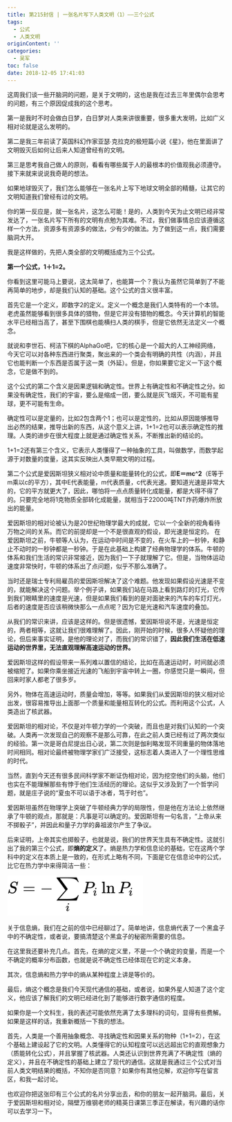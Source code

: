 ```yaml
---
title: 第215封信 | 一张名片写下人类文明（1）——三个公式
tags:
  - 公式
  - 人类文明
originContent: ''
categories:
  - 吴军
toc: false
date: 2018-12-05 17:41:03
---
```


这周我们谈一些开脑洞的问题，是关于文明的，这也是我在过去三年里偶尔会思考的问题，有三个原因促成我的这个思考。

第一是我时不时会做白日梦，白日梦对人类来讲很重要，很多重大发明，比如广义相对论就是这么发明的。

第二是我三年前读了英国科幻作家亚瑟∙克拉克的极短篇小说《星》，他在里面讲了文明毁灭后如何让后来人知道曾经有的文明。

第三是思考我自己做人的原则，看看有哪些属于人的最根本的价值观我必须遵守。接下来就来说说我奇葩的想法。

如果地球毁灭了，我们怎么能够在一张名片上写下地球文明全部的精髓，让其它的文明知道我们曾经有过的文明。

你的第一反应是，就一张名片，这怎么可能！是的，人类到今天为止文明已经非常发达了，一张名片写下所有的文明有点勉为其难。不过，我们做事情总应该遵循这样一个方法，资源多有资源多的做法，少有少的做法。为了做到这一点，我们需要脑洞大开。

我是这样做的，先把人类全部的文明概括成为三个公式。

**第一个公式，1＋1=2。**


你看到这里可能马上要说，这太简单了，也能算一个？我认为虽然它简单到了不能再简单的地步，却是我们认知的基础。这个公式的含义很丰富。

首先它是一个定义，即数字2的定义。定义一个概念是我们人类特有的一个本领。老虎虽然能够看到很多具体的猎物，但是它并没有猎物的概念。今天计算机的智能水平已经相当高了，甚至下围棋也能横扫人类的棋手，但是它依然无法定义一个概念。

就说和李世石、柯洁下棋的AlphaGo吧，它的核心是一个超大的人工神经网络，今天它可以对各种东西进行聚类，聚出来的一个类会有明确的共性（内涵），并且它也能判断一个东西是否属于这一类（外延）。但是，你如果要它定义一下这个概念，它是做不到的。

这个公式的第二个含义是因果逻辑和确定性。世界上有确定性和不确定性之分。如果没有确定性，我们的宇宙，要么是缩成一团，要么就是灰飞烟灭，不可能有星球，更不可能有生命。

确定性可以是定量的，比如2包含两个1；也可以是定性的，比如从原因能够推导出必然的结果，推导出新的东西，从这个意义上讲，1+1=2也可以表示确定性的推理。人类的进步在很大程度上就是通过确定性关系，不断推出新的结论的。

1+1=2还有第三个含义，它表示人类懂得了一种抽象的工具，叫做数学，而数学起源于对数量的度量，这其实反映出人类早期文明的过程。

第二个公式是爱因斯坦狭义相对论中质量和能量转化的公式，即**E＝mc^2**（E等于m乘以c的平方），其中E代表能量，m代表质量，c代表光速。要知道光速是非常大的，它的平方就更大了，因此，哪怕将一点点质量转化成能量，都是大得不得了的。只要完全地将1克物质全部转化成能量，就相当于22000吨TNT炸药爆炸所放出的能量。

爱因斯坦的相对论被认为是20世纪物理学最大的成就，它以一个全新的视角看待万物之间的关系。而它的前提却是一个不是很直观的假设，即光速是恒定的。
在爱因斯坦之前，牛顿等人认为，在运动中时间是不变的，在火车上的一秒钟，和静止不动时的一秒钟都是一秒钟。于是在此基础上构建了经典物理学的体系。牛顿的体系和我们生活的常识非常接近，因为我们一下子就理解了它。但是，当物体运动速度非常快时，牛顿的体系出了点问题，似乎不那么准确了。

当时还是瑞士专利局雇员的爱因斯坦解决了这个难题。他发现如果假设光速是不变的，就能解决这个问题。举个例子讲，如果我们站在马路上看到路灯的灯光，它传到我们眼睛里的速度是光速，但是如果我们看到的是对面驶来的汽车的车灯灯光，后者的速度是否应该稍微快那么一点点呢？因为它是光速和汽车速度的叠加。

从我们的常识来讲，应该是这样的。但是很遗憾，爱因斯坦说不是，光速是恒定的，两者相等，这就让我们很难理解了。因此，刚开始的时候，很多人怀疑他的理论，但后来事实证明，是他的理论对了，而我们的常识错了，**因此我们生活在低速运动的世界里，无法直观理解高速运动的世界。**

爱因斯坦这样的假设带来一系列难以置信的结论，比如在高速运动时，时间就必须被缩短了。如果你乘坐接近光速的飞船到宇宙中转上一圈，你感觉只是一瞬间，但回来时家人都老了很多岁。

另外，物体在高速运动时，质量会增加，等等。如果我们从爱因斯坦的狭义相对论出发，很容易推导出上面那一个质量和能量相互转化的公式。而利用这个公式，人类造出了核武器。

爱因斯坦的相对论，不仅是对牛顿力学的一个突破，而且也是对我们认知的一个突破。人类再一次发现自己的观察不是那么可靠，在此之前人类已经有过了两次类似的经验。第一次是哥白尼提出日心说，第二次则是伽利略发现不同重量的物体落地时间相同。相对论最终被物理学家们广泛接受，这标志着人类进入了一个理性思维的时代。

当然，直到今天还有很多民间科学家不断证伪相对论，因为挖空他们的头脑，他们也实在不能理解那些有悖于他们生活经历的理论。这似乎又涉及到了一个哲学问题，就是庄子说的“夏虫不可以语于冰者，笃于时也”。

爱因斯坦虽然在物理学上突破了牛顿经典力学的局限性，但是他在方法论上依然继承了牛顿的观点，那就是：凡事是可以确定的。爱因斯坦有一句名言，“上帝从来不掷骰子”，并因此和量子力学的鼻祖波尔产生了争议。

后来证明，上帝其实也掷骰子，也就是说，我们的世界天生具有不确定性。这就引出了我的第三个公式，即**熵的定义**了。熵是热力学和信息论的基础，它在这两个学科中的定义在本质上是一致的，在形式上略有不同，下面是它在信息论中的公式，比它在热力学中来得简洁一些：

![熵的公式](第215封信-一张名片写下人类文明（1）三个公式/20181205173453.png)

关于信息熵，我们在之前的信中已经聊过了。简单地讲，信息熵代表了一个黑盒子中的不确定性，或者说，要搞清楚这个黑盒子的秘密所需要的信息。

在这里我还要补充几点。首先，在熵的定义里，不是一个个确定的变量，而是一个不确定的概率分布函数，也就是说不确定性已经体现在它的定义本身。

其次，信息熵和热力学中的熵从某种程度上讲是等价的。

最后，熵这个概念是我们今天现代通信的基础，或者说，如果外星人知道了这个定义，他应该了解我们的文明已经进化到了能够进行数字通信的程度。

如果你是一个文科生，我的表述可能依然充满了太多理科的词句，显得有些费解。如果是这样的话，我重新概括一下我的想法。

首先，人类是一个善用抽象概念、寻找确定性和因果关系的物种（1+1=2），在这个基础上建设起了它的文明。人类懂得它的认知程度可以远远超出它的直观想象力（质能转化公式），并且掌握了核武器。人类还认识到世界充满了不确定性（熵的定义），并且在不确定性的基础上建立了现代的通信。这就是我通过三个公式对当前人类文明结果的概括，不知你是否同意？如果你有其他见解，欢迎你写在留言区，和我一起讨论。

也欢迎你把这张印有三个公式的名片分享出去，和你的朋友一起开脑洞。最后，关于爱因斯坦和相对论，隔壁万维钢老师的精英日课第三季正在解读，有兴趣的话你可以去学习一下。